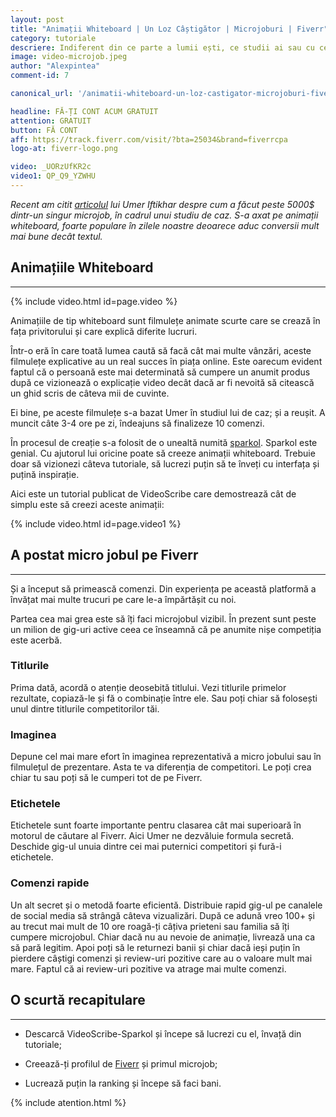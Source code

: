 ```yaml
---
layout: post
title: "Animații Whiteboard | Un Loz Câștigător | Microjoburi | Fiverr"
category: tutoriale
descriere: Indiferent din ce parte a lumii ești, ce studii ai sau cu ce te ocupi, vei primi de la Fiverr șanse egale. Poți să îți rotunjești veniturile sau să îți faci un trai din microjoburi.
image: video-microjob.jpeg
author: "Alexpintea"
comment-id: 7

canonical_url: '/animatii-whiteboard-un-loz-castigator-microjoburi-fiverr.html'

headline: FĂ-ȚI CONT ACUM GRATUIT
attention: GRATUIT
button: FĂ CONT
aff: https://track.fiverr.com/visit/?bta=25034&brand=fiverrcpa
logo-at: fiverr-logo.png

video: _UORzUfKR2c
video1: QP_Q9_YZWHU
---
```


_Recent am citit <a href="https://www.bloggingceo.com/make-quick-money-with-fiverr/">articolul</a> lui Umer Iftikhar despre cum a făcut peste 5000$ dintr-un singur microjob, în cadrul unui studiu de caz. S-a axat pe animații whiteboard, foarte populare în zilele noastre deoarece aduc conversii mult mai bune decât textul._

## Animațiile Whiteboard
---

{% include video.html id=page.video %}

Animațiile de tip whiteboard sunt filmulețe animate scurte care se crează în fața privitorului și care explică diferite lucruri.

Într-o eră în care toată lumea caută să facă cât mai multe vânzări, aceste filmulețe explicative au un real succes în piața online. Este oarecum evident faptul că o persoană este mai determinată să cumpere un anumit produs după ce vizionează o explicație video decât dacă ar fi nevoită să citească un ghid scris de câteva mii de cuvinte.

Ei bine, pe aceste filmulețe s-a bazat Umer în studiul lui de caz; și a reușit. A muncit câte 3-4 ore pe zi, îndeajuns să finalizeze 10 comenzi.

În procesul de creație s-a folosit de o unealtă numită <a href="https://www.sparkol.com/en/">sparkol</a>. Sparkol este genial. Cu ajutorul lui oricine poate să creeze animații whiteboard. Trebuie doar să vizionezi câteva tutoriale, să lucrezi puțin să te înveți cu interfața și puțină inspirație.

Aici este un tutorial publicat de VideoScribe care demostrează cât de simplu este să creezi aceste animații:

{% include video.html id=page.video1 %}

## A postat micro jobul pe Fiverr
---

Și a început să primească comenzi. Din experiența pe această platformă a învățat mai multe trucuri pe care le-a împărtășit cu noi.

Partea cea mai grea este să îți faci microjobul vizibil. În prezent sunt peste un milion de gig-uri active ceea ce înseamnă că pe anumite nișe competiția este acerbă.

<div class="title-box">
	<h3>Titlurile</h3>
	<p>Prima dată, acordă o atenție deosebită titlului. Vezi titlurile primelor rezultate, copiază-le și fă o combinație între ele. Sau poți chiar să folosești unul dintre titlurile competitorilor tăi.</p>
</div>

<div class="title-box">
	<h3>Imaginea</h3>
	<p>Depune cel mai mare efort în imaginea reprezentativă a micro jobului sau în filmulețul de prezentare. Asta te va diferenția de competitori. Le poți crea chiar tu sau poți să le cumperi tot de pe Fiverr.</p>
</div>

<div class="title-box">
	<h3>Etichetele</h3>
	<p>Etichetele sunt foarte importante pentru clasarea cât mai superioară în motorul de căutare al Fiverr. Aici Umer ne dezvăluie formula secretă. Deschide gig-ul unuia dintre cei mai puternici competitori și fură-i etichetele.</p>
</div>

<div class="title-box">
	<h3>Comenzi rapide</h3>
	<p>Un alt secret și o metodă foarte eficientă. Distribuie rapid gig-ul pe canalele de social media să strângă câteva vizualizări. După ce adună vreo 100+ și au trecut mai mult de 10 ore roagă-ți câțiva prieteni sau familia să îți cumpere microjobul.
	Chiar dacă nu au nevoie de animație, livrează una ca să pară legitim. Apoi poți să le returnezi banii și chiar dacă ieși puțin în pierdere câștigi comenzi și review-uri pozitive care au o valoare mult mai mare.
	Faptul că ai review-uri pozitive va atrage mai multe comenzi.</p>
</div>

## O scurtă recapitulare
---

* Descarcă VideoScribe-Sparkol și începe să lucrezi cu el, învață din tutoriale;

* Creează-ți profilul de <a href="https://track.fiverr.com/visit/?bta=25034&amp;brand=fiverrcpa">Fiverr</a> și primul microjob;

* Lucrează puțin la ranking și începe să faci bani.

{% include atention.html %}


